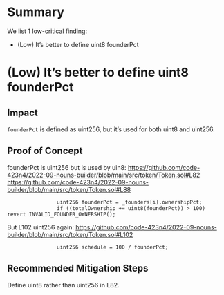 # Summary

We list 1 low-critical finding:
* (Low) It’s better to define uint8 founderPct

# (Low) It’s better to define uint8 founderPct

## Impact

`founderPct` is defined as uint256, but it’s used for both uint8 and uint256.

## Proof of Concept

founderPct is uint256 but is used by uin8:
https://github.com/code-423n4/2022-09-nouns-builder/blob/main/src/token/Token.sol#L82
https://github.com/code-423n4/2022-09-nouns-builder/blob/main/src/token/Token.sol#L88

```
                uint256 founderPct = _founders[i].ownershipPct;
                if ((totalOwnership += uint8(founderPct)) > 100) revert INVALID_FOUNDER_OWNERSHIP();
```

But L102 uint256 again:
https://github.com/code-423n4/2022-09-nouns-builder/blob/main/src/token/Token.sol#L102

```
                uint256 schedule = 100 / founderPct;
```

## Recommended Mitigation Steps

Define uint8 rather than uint256 in L82.
